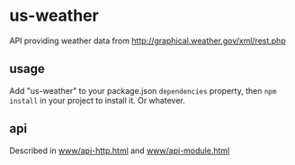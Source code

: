us-weather
================================================================================

API providing weather data from <http://graphical.weather.gov/xml/rest.php>

usage
--------------------------------------------------------------------------------

Add "us-weather" to your package.json `dependencies` property, then
`npm install` in your project to install it.  Or whatever.

api
--------------------------------------------------------------------------------

Described in 
[www/api-http.html](www/api-http.html)
and
[www/api-module.html](www/api-module.html)


